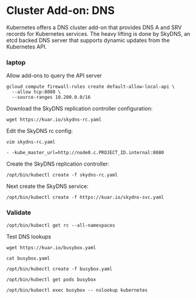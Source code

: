 # Cluster Add-on: DNS

Kubernetes offers a DNS cluster add-on that provides DNS A and SRV records for Kubernetes services. The heavy lifting is done by SkyDNS, an etcd backed DNS server that supports dynamic updates from the Kubernetes API.

### laptop

Allow add-ons to query the API server

```
gcloud compute firewall-rules create default-allow-local-api \
  --allow tcp:8080 \
  --source-ranges 10.200.0.0/16
```

Download the SkyDNS replication controller configuration:

```
wget https://kuar.io/skydns-rc.yaml
```

Edit the SkyDNS rc config:

```
vim skydns-rc.yaml
```

```
- -kube_master_url=http://node0.c.PROJECT_ID.internal:8080
```

Create the SkyDNS replication controller:

```
/opt/bin/kubectl create -f skydns-rc.yaml
```

Next create the SkyDNS service:

```
/opt/bin/kubectl create -f https://kuar.io/skydns-svc.yaml
```

### Validate

```
/opt/bin/kubectl get rc --all-namespaces
```

Test DNS lookups

```
wget https://kuar.io/busybox.yaml
```

```
cat busybox.yaml
```

```
/opt/bin/kubectl create -f busybox.yaml
```

```
/opt/bin/kubectl get pods busybox
```

```
/opt/bin/kubectl exec busybox -- nslookup kubernetes
```
